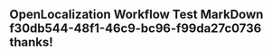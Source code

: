 <properties
ms.topic="hero-topic"
ms.test1="hero-topic"
ms.test2="test"/>

## OpenLocalization Workflow Test MarkDown f30db544-48f1-46c9-bc96-f99da27c0736 thanks!
